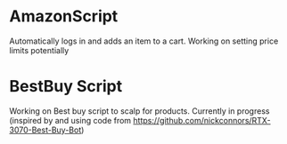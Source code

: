 # AmazonScript

Automatically logs in and adds an item to a cart. Working on setting price limits potentially

# BestBuy Script

Working on Best buy script to scalp for products. Currently in progress (inspired by and using code from https://github.com/nickconnors/RTX-3070-Best-Buy-Bot) 
